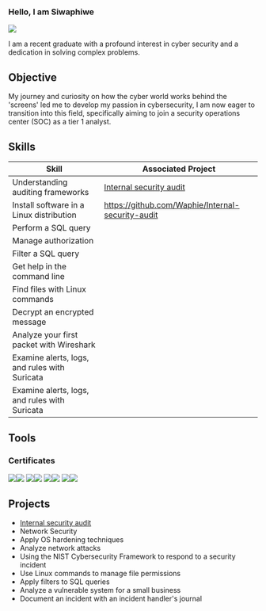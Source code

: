 ### Hello, I am Siwaphiwe

<a href="https://www.linkedin.com/in/siwaphiwehlazo/"><img src="https://img.shields.io/badge/-LinkenIn-0072b1?&style=for-the-badge&logo=linkedin&logoColor=white" /></a>

I am a recent graduate with a profound interest in cyber security and a dedication in solving complex problems.

## Objective

My journey and curiosity on how the cyber world works behind the 'screens' led me to develop my passion in cybersecurity, I am now eager to transition into this field, specifically aiming to join a security operations center (SOC) as a tier 1 analyst.

## Skills

| Skill                                         |    Associated Project           |
|-----------------------------------------------|---------------------------------|
| Understanding auditing frameworks| <a href="https://github.com/Waphie/Internal-security-audit">Internal security audit</a> |
|Install software in a Linux distribution | https://github.com/Waphie/Internal-security-audit
| Perform a SQL query
| Manage authorization
| Filter a SQL query
| Get help in the command line
| Find files with Linux commands
| Decrypt an encrypted message
| Analyze your first packet with Wireshark
|  Examine alerts, logs, and rules with Suricata
| Examine alerts, logs, and rules with Suricata

## Tools

### Certificates 
<div>
<img src="https://www.google.com" target="_blank"><img src="https://img.shields.io/badge/Google%20Cyber%20Security%20Certificate-4285F4?style=for-the-badge&logo=google&logoColor=white" /></a>
<img src="https://www.google.com" target="_blank"><img src="https://img.shields.io/badge/Google%20Developer-4285F4?style=for-the-badge&logo=google&logoColor=white" /></a>
<img src="https://www.coursera.org/" target="_blank"><img src="https://img.shields.io/badge/Coursera-0056D2?style=for-the-badge&logo=coursera&logoColor=white" /></a>
<img src="https://umich.edu/" target="_blank"><img src="https://img.shields.io/badge/University%20of%20Michigan-FFCB05?style=for-the-badge&logo=university%20of%20michigan&logoColor=blue" /></a>

## Projects
- <a href="https://github.com/Waphie/Internal-security-audit">Internal security audit</a>
- Network Security
- Apply OS hardening techniques
- Analyze network attacks
- Using the NIST Cybersecurity Framework to respond to a security incident
- Use Linux commands to manage file permissions
- Apply filters to SQL queries
- Analyze a vulnerable system for a small business
- Document an incident with an incident handler's journal




